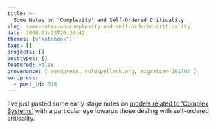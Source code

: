```yaml
---
title: >-
  Some Notes on 'Complexity' and Self-Ordered Criticality
slug: some-notes-on-complexity-and-self-ordered-criticality
date: 2008-03-23T20:20:42
themes: [u'Notebook']
tags: []
projects: []
posttypes: []
featured: False
provenance: [ wordpress, rufuspollock.org, migration-201703 ]
wordpress:
  - post_id: 310
---
```


I've just posted some early stage notes on [models related to 'Complex Systems'](/economics/notes/complexity/) with a particular eye towards those dealing with self-ordered criticality.



